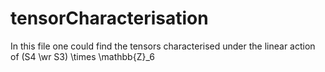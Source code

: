 # tensorCharacterisation
In this file one could find the tensors characterised under the linear action of (S4 \wr S3) \times \mathbb{Z}_6
